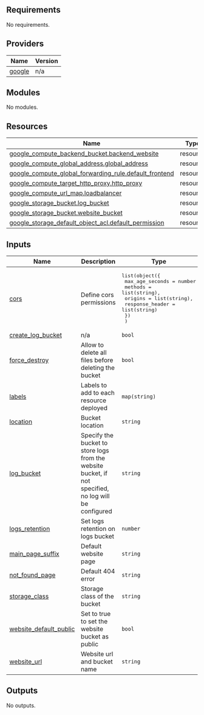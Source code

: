 ## Requirements

No requirements.

## Providers

| Name | Version |
|------|---------|
| <a name="provider_google"></a> [google](#provider\_google) | n/a |

## Modules

No modules.

## Resources

| Name | Type |
|------|------|
| [google_compute_backend_bucket.backend_website](https://registry.terraform.io/providers/hashicorp/google/latest/docs/resources/compute_backend_bucket) | resource |
| [google_compute_global_address.global_address](https://registry.terraform.io/providers/hashicorp/google/latest/docs/resources/compute_global_address) | resource |
| [google_compute_global_forwarding_rule.default_frontend](https://registry.terraform.io/providers/hashicorp/google/latest/docs/resources/compute_global_forwarding_rule) | resource |
| [google_compute_target_http_proxy.http_proxy](https://registry.terraform.io/providers/hashicorp/google/latest/docs/resources/compute_target_http_proxy) | resource |
| [google_compute_url_map.loadbalancer](https://registry.terraform.io/providers/hashicorp/google/latest/docs/resources/compute_url_map) | resource |
| [google_storage_bucket.log_bucket](https://registry.terraform.io/providers/hashicorp/google/latest/docs/resources/storage_bucket) | resource |
| [google_storage_bucket.website_bucket](https://registry.terraform.io/providers/hashicorp/google/latest/docs/resources/storage_bucket) | resource |
| [google_storage_default_object_acl.default_permission](https://registry.terraform.io/providers/hashicorp/google/latest/docs/resources/storage_default_object_acl) | resource |

## Inputs

| Name | Description | Type | Default | Required |
|------|-------------|------|---------|:--------:|
| <a name="input_cors"></a> [cors](#input\_cors) | Define cors permissions | <pre>list(object({<br>    max_age_seconds = number<br>    methods         = list(string),<br>    origins         = list(string),<br>    response_header = list(string)<br>    })<br>  )</pre> | `[]` | no |
| <a name="input_create_log_bucket"></a> [create\_log\_bucket](#input\_create\_log\_bucket) | n/a | `bool` | `false` | no |
| <a name="input_force_destroy"></a> [force\_destroy](#input\_force\_destroy) | Allow to delete all files before deleting the bucket | `bool` | `true` | no |
| <a name="input_labels"></a> [labels](#input\_labels) | Labels to add to each resource deployed | `map(string)` | `{}` | no |
| <a name="input_location"></a> [location](#input\_location) | Bucket location | `string` | `"US"` | no |
| <a name="input_log_bucket"></a> [log\_bucket](#input\_log\_bucket) | Specify the bucket to store logs from the website bucket, if not specified, no log will be configured | `string` | `null` | no |
| <a name="input_logs_retention"></a> [logs\_retention](#input\_logs\_retention) | Set logs retention on logs bucket | `number` | `90` | no |
| <a name="input_main_page_suffix"></a> [main\_page\_suffix](#input\_main\_page\_suffix) | Default website page | `string` | `"index.html"` | no |
| <a name="input_not_found_page"></a> [not\_found\_page](#input\_not\_found\_page) | Default 404 error | `string` | `"404.html"` | no |
| <a name="input_storage_class"></a> [storage\_class](#input\_storage\_class) | Storage class of the bucket | `string` | `"standard"` | no |
| <a name="input_website_default_public"></a> [website\_default\_public](#input\_website\_default\_public) | Set to true to set the website bucket as public | `bool` | `false` | no |
| <a name="input_website_url"></a> [website\_url](#input\_website\_url) | Website url and bucket name | `string` | n/a | yes |

## Outputs

No outputs.

